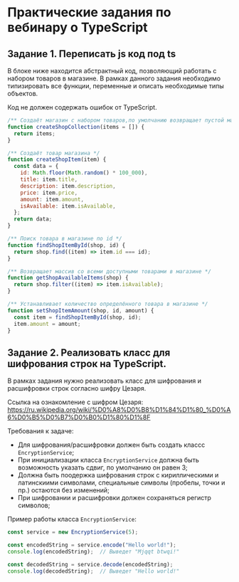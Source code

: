 # Практические задания по вебинару о TypeScript

## Задание 1. Переписать js код под ts

В блоке ниже находится абстрактный код, позволяющий работать с набором товаров в магазине. 
В рамках данного задания необходимо типизировать все функции, переменные и описать необходимые типы объектов.

Код не должен содержать ошибок от TypeScript.

```js
/** Создаёт магазин с набором товаров,по умолчанию возвращает пустой массив */
function createShopCollection(items = []) {
  return items;
}

/** Создаёт товар магазина */
function createShopItem(item) {
  const data = {
    id: Math.floor(Math.random() * 100_000),
    title: item.title,
    description: item.description,
    price: item.price,
    amount: item.amount,
    isAvailable: item.isAvailable,
  };
  return data;
}

/** Поиск товара в магазине по id */
function findShopItemById(shop, id) {
  return shop.find((item) => item.id === id);
}

/** Возвращает массив со всеми доступными товарами в магазине */
function getShopAvailableItems(shop) {
  return shop.filter((item) => item.isAvailable);
}

/** Устанавливает количество определённого товара в магазине */
function setShopItemAmount(shop, id, amount) {
  const item = findShopItemById(shop, id);
  item.amount = amount;
}
```
## Задание 2. Реализовать класс для шифрования строк на TypeScript.

В рамках задания нужно реализовать класс для шифрования и расшифровки строк согласно шифру Цезаря.

Ссылка на ознакомление с шифром Цезаря: \
https://ru.wikipedia.org/wiki/%D0%A8%D0%B8%D1%84%D1%80_%D0%A6%D0%B5%D0%B7%D0%B0%D1%80%D1%8F

Требования к задаче:
- Для шифрования/расшифровки должен быть создать классс `EncryptionService`;
- При инициализации класса `EncryptionService` должна быть возможность указать сдвиг, по умолчанию он равен 3;
- Должна быть поодержка шифрования строк с кириллическими и латинскиими символами, специальные символы (пробелы, точки и пр.) остаются без изменений;
- При шифровании и расшифровки должен сохраняться регистр символов;

Пример работы класса `EncryptionService`:
```ts
const service = new EncryptionService(5);

const encodedString = service.encode("Hello world!");
console.log(encodedString);  // Выведет "Mjqqt btwqi!"

const decodedString = service.decode(encodedString);
console.log(decodedString);  // Выведет "Hello world!"
```
